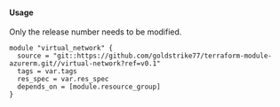 #### Usage
Only the release number needs to be modified.
```hcl
module "virtual_network" {
  source = "git::https://github.com/goldstrike77/terraform-module-azurerm.git//virtual-network?ref=v0.1"
  tags = var.tags
  res_spec = var.res_spec
  depends_on = [module.resource_group]
}
```